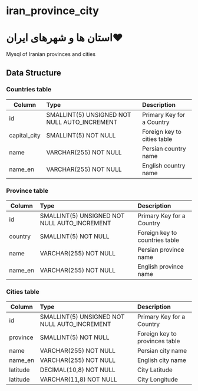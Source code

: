 # iran_province_city
# استان ها و شهرهای ایران♥
Mysql of Iranian provinces and cities

## Data Structure

### Countries table
| Column        | Type                                         | Description                      |
| ------------- |:---------------------------------------------| :--------------------------------|
| id            | SMALLINT(5) UNSIGNED NOT NULL AUTO_INCREMENT | Primary Key for a Country        |
| capital_city  | SMALLINT(5) NOT NULL                         | Foreign key to cities table      |
| name          | VARCHAR(255) NOT NULL                        | Persian country name             |
| name_en       | VARCHAR(255) NOT NULL                        | English country name             |


### Province table
| Column        | Type                                         | Description                      |
| ------------- |:---------------------------------------------| :--------------------------------|
| id            | SMALLINT(5) UNSIGNED NOT NULL AUTO_INCREMENT | Primary Key for a Country        |
| country       | SMALLINT(5) NOT NULL                         | Foreign key to countries table   |
| name          | VARCHAR(255) NOT NULL                        | Persian province name            |
| name_en       | VARCHAR(255) NOT NULL                        | English province name            |

### Cities table
| Column        | Type                                         | Description                      |
| ------------- |:---------------------------------------------| :--------------------------------|
| id            | SMALLINT(5) UNSIGNED NOT NULL AUTO_INCREMENT | Primary Key for a Country        |
| province      | SMALLINT(5) NOT NULL                         | Foreign key to provinces table   |
| name          | VARCHAR(255) NOT NULL                        | Persian city name                |
| name_en       | VARCHAR(255) NOT NULL                        | English city name                |
| latitude      | DECIMAL(10,8) NOT NULL                       | City Latitude                    |
| latitude      | VARCHAR(11,8) NOT NULL                       | City Longitude                   |
